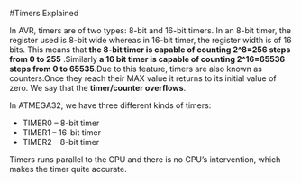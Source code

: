 #Timers Explained

In AVR, timers are of two types: 8-bit and 16-bit timers. In an 8-bit timer, the register used is 8-bit wide whereas in 16-bit timer, the register width is of 16 bits. This means that __the 8-bit timer is capable of counting 2^8=256 steps from 0 to 255__ .Similarly __a 16 bit timer is capable of counting 2^16=65536 steps from 0 to 65535__.Due to this feature, timers are also known as counters.Once they reach their MAX value it returns to its initial value of zero. We say that the __timer/counter overflows__.

In ATMEGA32, we have three different kinds of timers:
* TIMER0 – 8-bit timer
* TIMER1 – 16-bit timer
* TIMER2 – 8-bit timer

Timers runs parallel to the CPU and there is no CPU’s intervention, which makes the timer quite accurate.
